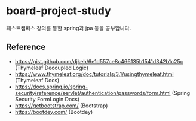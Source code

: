 # board-project-study
패스트캠퍼스 강의를 통한 spring과 jpa 등을 공부합니다.


## Reference
- https://gist.github.com/djkeh/6e1d557ce8c466135b1541d342b1c25c (Thymeleaf Decoupled Logic)
- https://www.thymeleaf.org/doc/tutorials/3.1/usingthymeleaf.html (Thymeleaf Docs)
- https://docs.spring.io/spring-security/reference/servlet/authentication/passwords/form.html (Spring Security FormLogin Docs)
- https://getbootstrap.com/ (Bootstrap)
- https://bootdey.com/ (Bootdey)
